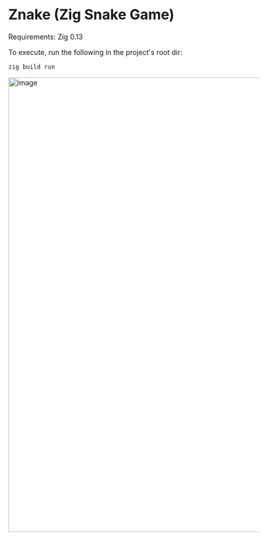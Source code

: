 # Znake (Zig Snake Game)

Requirements: Zig 0.13

To execute, run the following in the project's root dir:
```
zig build run
```

<img width="912" alt="image" src="https://github.com/user-attachments/assets/17f5ff54-d31e-4c94-966c-4a491a6916a9" />
